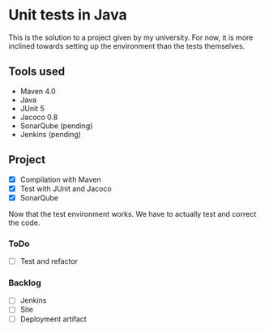 #  Unit tests in Java

This is the solution to a project given by my university.
For now, it is more inclined towards setting up the environment than the tests themselves.

## Tools used
* Maven 4.0
* Java
* JUnit 5
* Jacoco 0.8
* SonarQube (pending)
* Jenkins (pending)

## Project
- [X] Compilation with Maven
- [X] Test with JUnit and Jacoco
- [X] SonarQube

Now that the test environment works. We have to actually test and correct the code.

### ToDo
- [ ] Test and refactor


### Backlog
- [ ] Jenkins
- [ ] Site
- [ ] Deployment artifact
